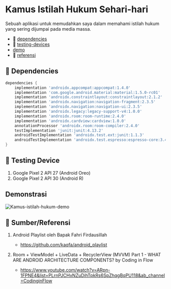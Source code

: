# Kamus Istilah Hukum Sehari-hari

Sebuah aplikasi untuk memudahkan saya dalam memahami istilah hukum yang sering dijumpai pada media massa.

- 🧰 [dependencies](#dependencies)
- 📱 [testing-devices](#testing-devices)
- [demo](#demo)
- 📖 [referensi](#references)

<div id="dependencies">

## 🧰 Dependencies

```gradle
dependencies {
    implementation 'androidx.appcompat:appcompat:1.4.0'
    implementation 'com.google.android.material:material:1.5.0-rc01'
    implementation 'androidx.constraintlayout:constraintlayout:2.1.2'
    implementation 'androidx.navigation:navigation-fragment:2.3.5'
    implementation 'androidx.navigation:navigation-ui:2.3.5'
    implementation 'androidx.legacy:legacy-support-v4:1.0.0'
    implementation 'androidx.room:room-runtime:2.4.0'
    implementation 'androidx.cardview:cardview:1.0.0'
    annotationProcessor 'androidx.room:room-compiler:2.4.0'
    testImplementation 'junit:junit:4.13.2'
    androidTestImplementation 'androidx.test.ext:junit:1.1.3'
    androidTestImplementation 'androidx.test.espresso:espresso-core:3.4.0'
}
```

<div id="test-devices">

## 📱 Testing Device

1. Google Pixel 2 API 27 (Android Oreo)
2. Google Pixel 2 API 30 (Android R)

<div id="demo">

## Demonstrasi

![Kamus-istilah-hukum-demo](\readme-assets\tQvUUUpNAT.gif)

<div id="references">

## 📖 Sumber/Referensi

1. Android Playlist oleh Bapak Fahri Firdausillah

   - https://github.com/kaqfa/android_playlist

2. Room + ViewModel + LiveData + RecyclerView (MVVM) Part 1 - WHAT ARE ANDROID ARCHITECTURE COMPONENTS? by Coding in Flow
   - https://www.youtube.com/watch?v=ARpn-1FPNE4&list=PLrnPJCHvNZuDihTpkRs6SpZhqgBqPU118&ab_channel=CodinginFlow
